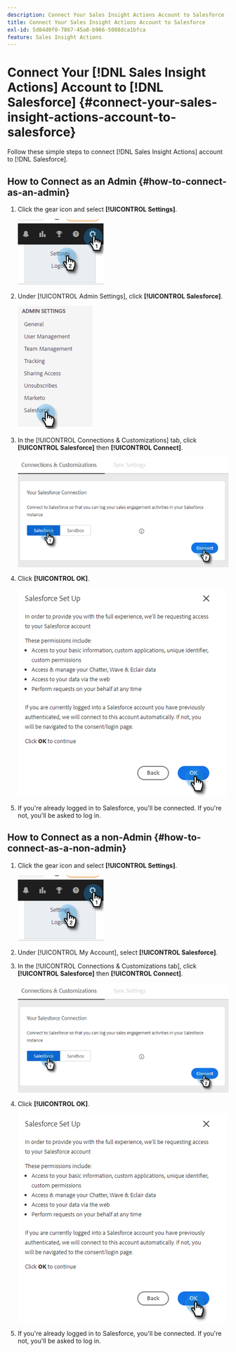 ```yaml
---
description: Connect Your Sales Insight Actions Account to Salesforce - Marketo Docs - Product Documentation
title: Connect Your Sales Insight Actions Account to Salesforce
exl-id: 5d84d0f0-7867-45a8-b966-5088dca1bfca
feature: Sales Insight Actions
---
```

# Connect Your [!DNL Sales Insight Actions] Account to [!DNL Salesforce] {#connect-your-sales-insight-actions-account-to-salesforce}

Follow these simple steps to connect [!DNL Sales Insight Actions] account to [!DNL Salesforce].

## How to Connect as an Admin {#how-to-connect-as-an-admin}

1. Click the gear icon and select **[!UICONTROL Settings]**.

   ![](assets/connect-your-marketo-sales-account-to-salesforce-1.png)

1. Under [!UICONTROL Admin Settings], click **[!UICONTROL Salesforce]**.

   ![](assets/connect-your-marketo-sales-account-to-salesforce-2.png)

1. In the [!UICONTROL Connections & Customizations] tab, click **[!UICONTROL Salesforce]** then **[!UICONTROL Connect]**.

   ![](assets/connect-your-marketo-sales-account-to-salesforce-3.png)

1. Click **[!UICONTROL OK]**.

   ![](assets/connect-your-marketo-sales-account-to-salesforce-4.png)

1. If you're already logged in to Salesforce, you'll be connected. If you're not, you'll be asked to log in.

## How to Connect as a non-Admin {#how-to-connect-as-a-non-admin}

1. Click the gear icon and select **[!UICONTROL Settings]**.

   ![](assets/connect-your-marketo-sales-account-to-salesforce-5.png)

1. Under [!UICONTROL My Account], select **[!UICONTROL Salesforce]**.

1. In the [!UICONTROL Connections & Customizations tab], click **[!UICONTROL Salesforce]** then **[!UICONTROL Connect]**.

   ![](assets/connect-your-marketo-sales-account-to-salesforce-7.png)

1. Click **[!UICONTROL OK]**.

      ![](assets/connect-your-marketo-sales-account-to-salesforce-8.png)

1. If you're already logged in to Salesforce, you'll be connected. If you're not, you'll be asked to log in.

